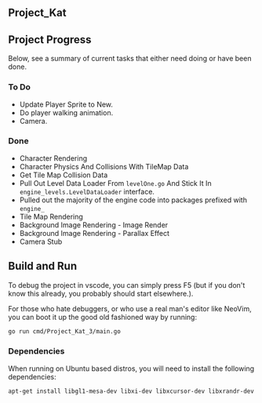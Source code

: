 ## Project_Kat

## Project Progress

Below, see a summary of current tasks that either need doing or have been done.

### To Do
- Update Player Sprite to New.
- Do player walking animation.
- Camera.

### Done
- Character Rendering
- Character Physics And Collisions With TileMap Data
- Get Tile Map Collision Data
- Pull Out Level Data Loader From `levelOne.go` And Stick It In `engine_levels.LevelDataLoader` interface.
- Pulled out the majority of the engine code into packages prefixed with `engine_`
- Tile Map Rendering
- Background Image Rendering - Image Render
- Background Image Rendering - Parallax Effect
- Camera Stub

## Build and Run
To debug the project in vscode, you can simply press F5 (but if you don't know this already, you probably should start elsewhere.).

For those who hate debuggers, or who use a real man's editor like NeoVim, you can boot it up the good old fashioned way by running:

```bash
go run cmd/Project_Kat_3/main.go
```

### Dependencies

When running on Ubuntu based distros, you will need to install the following dependencies:

```bash
apt-get install libgl1-mesa-dev libxi-dev libxcursor-dev libxrandr-dev libxinerama-dev libwayland-dev libxkbcommon-dev
```
